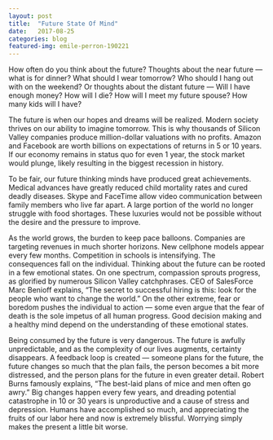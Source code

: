 ```yaml
---
layout: post
title:  "Future State Of Mind"
date:   2017-08-25
categories: blog
featured-img: emile-perron-190221
---
```


How often do you think about the future? Thoughts about the near future — what is for dinner?  What should I wear tomorrow? Who should I hang out with on the weekend? Or thoughts about the distant future — Will I have enough money? How will I die? How will I meet my future spouse? How many kids will I have?

The future is when our hopes and dreams will be realized.  Modern society thrives on our ability to imagine tomorrow.  This is why thousands of Silicon Valley companies produce million-dollar valuations with no profits.  Amazon and Facebook are worth billions on expectations of returns in 5 or 10 years.  If our economy remains in status quo for even 1 year, the stock market would plunge, likely resulting in the biggest recession in history.

To be fair, our future thinking minds have produced great achievements.  Medical advances have greatly reduced child mortality rates and cured deadly diseases.  Skype and FaceTime allow video communication between family members who live far apart.  A large portion of the world no longer struggle with food shortages.  These luxuries would not be possible without the desire and the pressure to improve. 

As the world grows, the burden to keep pace balloons.  Companies are targeting revenues in much shorter horizons.  New cellphone models appear every few months.  Competition in schools is intensifying.  The consequences fall on the individual.  Thinking about the future can be rooted in a few emotional states.  On one spectrum, compassion sprouts progress, as glorified by numerous Silicon Valley catchphrases.  CEO of SalesForce Marc Benioff explains, “The secret to successful hiring is this: look for the people who want to change the world.”  On the other extreme, fear or boredom pushes the individual to action — some even argue that the fear of death is the sole impetus of all human progress.  Good decision making and a healthy mind depend on the understanding of these emotional states.

Being consumed by the future is very dangerous.  The future is awfully unpredictable, and as the complexity of our lives augments, certainty disappears.  A feedback loop is created — someone plans for the future, the future changes so much that the plan fails, the person becomes a bit more distressed, and the person plans for the future in even greater detail.  Robert Burns famously explains, “The best-laid plans of mice and men often go awry.”   Big changes happen every few years, and dreading potential catastrophe in 10 or 30 years is unproductive and a cause of stress and depression.  Humans have accomplished so much, and appreciating the fruits of our labor here and now is extremely blissful.  Worrying simply makes the present a little bit worse.
















